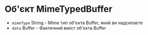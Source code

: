 # Об'єкт MimeTypedBuffer

* `mimeType` String - Mime тип об'єкта Buffer, який ви надсилаєте
* `data` Buffer - Фактичний вміст об'єкта Buffer